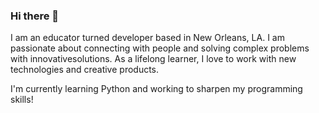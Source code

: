 ### Hi there 👋

 I am an educator turned developer based in New Orleans, LA.
 I am passionate about connecting with people and solving complex problems with innovativesolutions. 
 As a lifelong learner, I love to work with new technologies and creative products.
 
 I'm currently learning Python and working to sharpen my programming skills!

<!--
**taylornovara/taylornovara** is a ✨ _special_ ✨ repository because its `README.md` (this file) appears on your GitHub profile.

Here are some ideas to get you started:

- 🔭 I’m currently working on ...
- 🌱 I’m currently learning ...
- 👯 I’m looking to collaborate on ...
- 🤔 I’m looking for help with ...
- 💬 Ask me about ...
- 📫 How to reach me: ...
- 😄 Pronouns: ...
- ⚡ Fun fact: ...
-->
